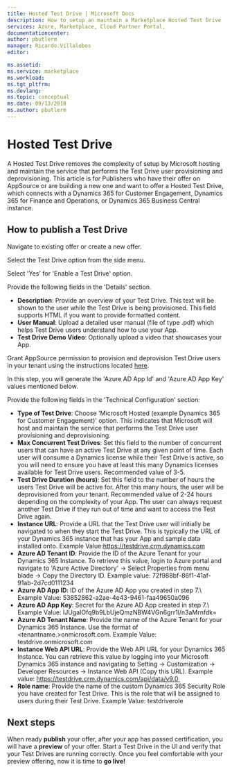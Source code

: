 ```yaml
---
title: Hosted Test Drive | Microsoft Docs
description: How to setup an maintain a Marketplace Hosted Test Drive
services: Azure, Marketplace, Cloud Partner Portal, 
documentationcenter:
author: pbutlerm
manager: Ricardo.Villalobos  
editor:

ms.assetid: 
ms.service: marketplace
ms.workload: 
ms.tgt_pltfrm: 
ms.devlang: 
ms.topic: conceptual
ms.date: 09/13/2018
ms.author: pbutlerm
---
```


# Hosted Test Drive

A Hosted Test Drive removes the complexity of setup by Microsoft hosting and maintain the service that performs the Test Drive user provisioning and deprovisioning. This article is for Publishers who have their offer on AppSource or are building a new one and want to offer a Hosted Test Drive, which connects with a Dynamics 365 for Customer Engagement, Dynamics 365 for Finance and Operations, or Dynamics 365 Business Central instance.

## How to publish a Test Drive

Navigate to existing offer or create a new offer.

Select the Test Drive option from the side menu.

Select \'Yes\' for \'Enable a Test Drive\' option.

Provide the following fields in the \'Details\' section.

- **Description**: Provide an overview of your Test Drive. This text will be shown to the user while the Test Drive is being provisioned. This field supports HTML if you want to provide formatted content.
- **User Manual**: Upload a detailed user manual (file of type .pdf) which helps Test Drive users understand how to use your App.
- **Test Drive Demo Video**: Optionally upload a video that showcases your App.

Grant AppSource permission to provision and deprovision Test Drive users in your tenant using the instructions located [here](https://github.com/Microsoft/AppSource/blob/patch-1/Microsoft%20Hosted%20Test%20Drive/Setup-your-Azure-subscription-for-Dynamics365-Microsoft-Hosted-Test-Drives.md).

In this step, you will generate the \'Azure AD App Id\' and \'Azure AD App Key\' values mentioned below.

Provide the following fields in the \'Technical Configuration\' section:

- **Type of Test Drive**: Choose \'Microsoft Hosted (example Dynamics 365 for Customer Engagement)' option. This indicates that Microsoft will host and maintain the service that performs the Test Drive user
    provisioning and deprovisioning.
- **Max Concurrent Test Drives**: Set this field to the number of concurrent users that can have an active Test Drive at any given point of time. Each user will consume a Dynamics license while their Test Drive is active, so you will need to ensure you have at least this many Dynamics licenses available for Test
    Drive users. Recommended value of 3-5.
- **Test Drive Duration (hours)**: Set this field to the number of hours the users Test Drive will be active for. After this many hours, the user will be deprovisioned from your tenant. Recommended
    value of 2-24 hours depending on the complexity of your App. The user can always request another Test Drive if they run out of time and want to access the Test Drive again.
- **Instance URL**: Provide a URL that the Test Drive user will initially be navigated to when they start the Test Drive. This is typically the URL of your Dynamics 365 instance that has your App and sample data installed onto. Example Value:https://testdrive.crm.dynamics.com
- **Azure AD Tenant ID**: Provide the ID of the Azure Tenant for your Dynamics 365 Instance. To retrieve this value, login to Azure portal and navigate to \'Azure Active Directory\' -\> Select Properties
    from menu blade -\> Copy the Directory ID. Example value: 72f988bf-86f1-41af-91ab-2d7cd0111234
- **Azure AD App ID**: ID of the Azure AD App you created in step 7.\ Example Value: 53852862-a2ae-4e43-9461-faa49650a096
- **Azure AD App Key**: Secret for the Azure AD App created in step 7.\ Example Value: IJUgaIOfq9b9LbUjeQmzNBW4VGn6grr1l/n3aMrnfdk=
- **Azure AD Tenant Name**: Provide the name of the Azure Tenant for your Dynamics 365 Instance. Use the format of \<tenantname.\>onmicrosoft.com. Example Value: testdrive.onmicrosoft.com
- **Instance Web API URL**: Provide the Web API URL for your Dynamics 365 Instance. You can retrieve this value by logging into your Microsoft Dynamics 365 instance and navigating to Setting -\> Customization -\> Developer Resources -\> Instance Web API (Copy this URL). Example value:  https://testdrive.crm.dynamics.com/api/data/v9.0 
- **Role name**: Provide the name of the custom Dynamics 365 Security Role you have created for Test Drive. This is the role that will be assigned to users during their Test Drive. Example Value: testdriverole

## Next steps

When ready **publish** your offer, after your app has passed certification, you will have a **preview** of your offer. Start a Test Drive in the UI and verify that your Test Drives are running correctly. Once you feel comfortable with your preview offering, now it is time to **go live!**
